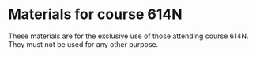 # Materials for course 614N

These materials are for the exclusive use of those attending course 614N. They must not be used for any other purpose.
